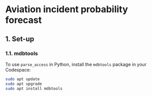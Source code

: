 # Aviation incident probability forecast

## 1. Set-up

### 1.1. mdbtools

To use `parse_access` in Python, install the `mdbtools` package in your Codespace:

```bash
sudo apt update
sudo apt upgrade
sudo apt install mdbtools
```